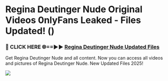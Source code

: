 # Regina Deutinger Nude Original Videos 0nlyFans Leaked - Files Updated! ()

<h3>🔴 CLICK HERE 🌐==►► <a href="https://tinyurl.com/2p9ay9w9" rel="nofollow">Regina Deutinger Nude Updated Files</a></h3>

Get Regina Deutinger Nude and all content. Now you can access all videos and pictures of Regina Deutinger Nude. New Updated Files 2025!

[![](https://i.imgur.com/KQgVmj3.gif)](https://tinyurl.com/2p9ay9w9)
